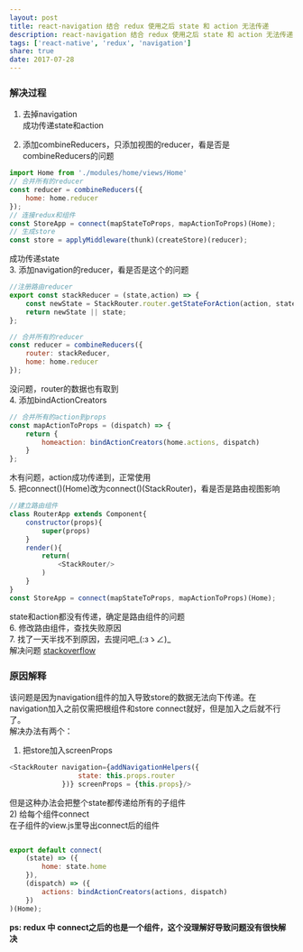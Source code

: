 ```yaml
---
layout: post
title: react-navigation 结合 redux 使用之后 state 和 action 无法传递
description: react-navigation 结合 redux 使用之后 state 和 action 无法传递
tags: ['react-native', 'redux', 'navigation']
share: true
date: 2017-07-28
---
```


### 解决过程

1. 去掉navigation     
成功传递state和action

2. 添加combineReducers，只添加视图的reducer，看是否是combineReducers的问题     
``` js
import Home from './modules/home/views/Home'
// 合并所有的reducer
const reducer = combineReducers({
    home: home.reducer
});
// 连接redux和组件
const StoreApp = connect(mapStateToProps, mapActionToProps)(Home);
// 生成store
const store = applyMiddleware(thunk)(createStore)(reducer);
```
成功传递state       
3. 添加navigation的reducer，看是否是这个的问题
```js
//注册路由reducer
export const stackReducer = (state,action) => {
    const newState = StackRouter.router.getStateForAction(action, state);
    return newState || state;
};

// 合并所有的reducer
const reducer = combineReducers({
    router: stackReducer,
    home: home.reducer
});
```
没问题，router的数据也有取到       
4. 添加bindActionCreators
```js
// 合并所有的action到props
const mapActionToProps = (dispatch) => {
    return {
        homeaction: bindActionCreators(home.actions, dispatch)
    }
};
```
木有问题，action成功传递到，正常使用       
5. 把connect()(Home)改为connect()(StackRouter)，看是否是路由视图影响
```js
//建立路由组件
class RouterApp extends Component{
    constructor(props){
        super(props)
    }
    render(){
        return(
            <StackRouter/>
        )
    }
}
const StoreApp = connect(mapStateToProps, mapActionToProps)(Home);
```
state和action都没有传递，确定是路由组件的问题        
6. 修改路由组件，查找失败原因        
7. 找了一天半找不到原因，去提问吧_(:зゝ∠)_      
解决问题 [stackoverflow](https://stackoverflow.com/questions/45396088/redux-state-dont-send-when-use-react-navigation)
### 原因解释
该问题是因为navigation组件的加入导致store的数据无法向下传递。在navigation加入之前仅需把根组件和store connect就好，但是加入之后就不行了。         
解决办法有两个：    
1) 把store加入screenProps      

```js
<StackRouter navigation={addNavigationHelpers({
                 state: this.props.router
             })} screenProps = {this.props}/>       
```     

但是这种办法会把整个state都传递给所有的子组件       
2) 给每个组件connect     
在子组件的view.js里导出connect后的组件      
```js

export default connect(
    (state) => ({
        home: state.home
    }),
    (dispatch) => ({
        actions: bindActionCreators(actions, dispatch)
    })
)(Home);
```
**ps: redux 中 connect之后的也是一个组件，这个没理解好导致问题没有很快解决** 